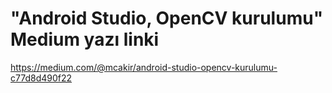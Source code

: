 # "Android Studio, OpenCV kurulumu" Medium yazı linki
https://medium.com/@mcakir/android-studio-opencv-kurulumu-c77d8d490f22
